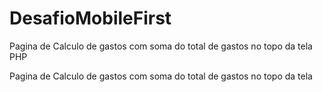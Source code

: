 # DesafioMobileFirst
Pagina de Calculo de gastos com soma do total de gastos no topo da tela PHP

Pagina de Calculo de gastos com soma do total de gastos no topo da tela

